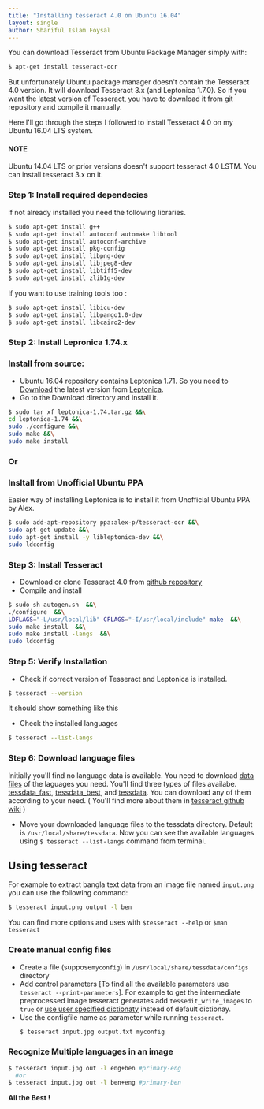 ```yaml
---
title: "Installing tesseract 4.0 on Ubuntu 16.04"
layout: single
author: Shariful Islam Foysal
---
```


You can download Tesseract from Ubuntu Package Manager simply with: 
```sh
$ apt-get install tesseract-ocr 
```
But unfortunately Ubuntu package manager doesn't contain the Tesseract 4.0 version. It will download Tesseract 3.x (and Leptonica 1.7.0). So if you want the latest version of Tesseract, you have to download it from git repository and compile it manually. 

Here I'll go through the steps I followed to install Tesseract 4.0 on my Ubuntu 16.04 LTS system.

#### NOTE
Ubuntu 14.04 LTS or prior versions doesn't support tesseract 4.0 LSTM. You can install tesseract 3.x on it.


### Step 1: Install required dependecies 
if not already installed you need the following libraries.
```sh
$ sudo apt-get install g++ 
$ sudo apt-get install autoconf automake libtool
$ sudo apt-get install autoconf-archive
$ sudo apt-get install pkg-config
$ sudo apt-get install libpng-dev
$ sudo apt-get install libjpeg8-dev
$ sudo apt-get install libtiff5-dev
$ sudo apt-get install zlib1g-dev
```

If you want to use training tools too :
```sh
$ sudo apt-get install libicu-dev
$ sudo apt-get install libpango1.0-dev
$ sudo apt-get install libcairo2-dev
```

### Step 2: Install Lepronica 1.74.x
### Install from source:
- Ubuntu 16.04 repository contains Leptonica 1.71. So you need to [Download](http://www.leptonica.org/download.html) the latest version from [Leptonica](http://www.leptonica.org/). 
- Go to the Download directory and install it.
```sh
$ sudo tar xf leptonica-1.74.tar.gz &&\
cd leptonica-1.74 &&\
sudo ./configure &&\
sudo make &&\
sudo make install
```
### Or
### Insltall from Unofficial Ubuntu PPA
Easier way of installing Leptonica is to install it from Unofficial Ubuntu PPA by Alex.
```sh
$ sudo add-apt-repository ppa:alex-p/tesseract-ocr &&\
sudo apt-get update &&\
sudo apt-get install -y libleptonica-dev &&\
sudo ldconfig
```

### Step 3: Install Tesseract
* Download or clone Tesseract 4.0 from [github repository](https://github.com/tesseract-ocr/tesseract/)
* Compile and install
```sh
$ sudo sh autogen.sh  &&\
./configure  &&\
LDFLAGS="-L/usr/local/lib" CFLAGS="-I/usr/local/include" make  &&\
sudo make install  &&\
sudo make install -langs  &&\
sudo ldconfig
```

### Step 5: Verify Installation 
* Check if correct version of Tesseract and Leptonica is installed.
```sh
$ tesseract --version
```
It should show something like this
* Check the installed languages 
```sh
$ tesseract --list-langs
```

### Step 6: Download language files
Initially you'll find no language data is available. You need to download [data files](https://github.com/tesseract-ocr/tesseract/wiki/Data-Files) of the laguages you need. You'll find three types of files availabe. [tessdata_fast](https://github.com/tesseract-ocr/tessdata_fast), [tessdata_best](https://github.com/tesseract-ocr/tessdata_best), and [tessdata](https://github.com/tesseract-ocr/tessdata). You can download any of them according to your need. ( You'll find more about them in [tesseract github wiki](https://github.com/tesseract-ocr/tesseract/wiki) )
* Move your downloaded language files to the tessdata directory. Default is `/usr/local/share/tessdata`. Now you can see the available languages using `$ tesseract --list-langs` command from terminal.

Using tesseract
---
For example to extract bangla text data from an image file named `input.png` you can use the following command:
```sh
$ tesseract input.png output -l ben
```
You can find more options and uses with `$tesseract --help` or `$man tesseract` 


### Create manual config files
* Create a file (suppose`myconfig`) in  `/usr/local/share/tessdata/configs` directory
* Add control parameters [To find all the available parameters use `tesseract --print-parameters`]. For example to get the intermediate preprocessed image tesseract generates add `tessedit_write_images` to `true` or [use user specified dictionaty](https://github.com/tesseract-ocr/tesseract/blob/master/doc/tesseract.1.asc#config-files-and-augmenting-with-user-data) instead of default dictionay. 
* Use the configfile name as parameter while running `tesseract`.
  ```bash
  $ tesseract input.jpg output.txt myconfig
  ```

### Recognize Multiple languages in an image
```sh
$ tesseract input.jpg out -l eng+ben #primary-eng 
  #or
$ tesseract input.jpg out -l ben+eng #primary-ben 
```

**All the Best !**
